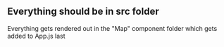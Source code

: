 ## Everything should be in src folder
Everything gets rendered out in the "Map" component folder which gets added to App.js last
